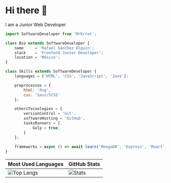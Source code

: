 # Hi there 👋

I am a Junior Web Developer

```js
import SoftwareDeveloper from 'MrKrrot';

class Bio extends SoftwareDeveloper {
    name     = 'Rafael Sánchez Olguín';
    stack    = 'Frontend Junior Developer';
    location = 'México';
}

class Skills extends SoftwareDeveloper {
    languages = ['HTML', 'CSS', 'JavaScript', 'Java'];

    preprocessos = {
        html: 'Pug',
        css: 'Sass/SCSS'
    };

    othersTecnologies = {
        versionControl = 'Git',
        softwareHosting = 'GitHub',
        tasksRunners = {
            Gulp = true;
        }
    };
    
    frameworks = async () => await learn('MongoDB', 'Express', 'React', 'Node.js', 'Next.js');
}
```
| Most Used Languages | GitHub Stats |
| ------------------- | ------------ |
| ![Top Langs](https://github-readme-stats.vercel.app/api/top-langs/?username=MrKrrot&show_icons=true&hide_title=true&hide_border=true&bg_color=0d1117&text_color=f0f6fc&layout=compact) | ![Stats](https://github-readme-stats.vercel.app/api/?username=MrKrrot&show_icons=true&hide_title=true&hide_border=true&bg_color=0d1117&text_color=f0f6fc) |
<!--
**MrKrrot/MrKrrot** is a ✨ _special_ ✨ repository because its `README.md` (this file) appears on your GitHub profile.

Here are some ideas to get you started:

- 🔭 I’m currently working on ...
- 🌱 I’m currently learning ...
- 👯 I’m looking to collaborate on ...
- 🤔 I’m looking for help with ...
- 💬 Ask me about ...
- 📫 How to reach me: ...
- 😄 Pronouns: ...
- ⚡ Fun fact: ...
-->
